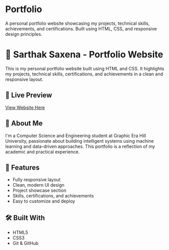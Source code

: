 # Portfolio
A personal portfolio website showcasing my projects, technical skills, achievements, and certifications. Built using HTML, CSS, and responsive design principles.
# 💼 Sarthak Saxena - Portfolio Website

This is my personal portfolio website built using HTML and CSS. It highlights my projects, technical skills, certifications, and achievements in a clean and responsive layout.

## 🔗 Live Preview

[View Website Here](#) <!--file:///C:/Users/Sarthak%20Saxena/Desktop/portfolio.html  -->

## 🧠 About Me

I'm a Computer Science and Engineering student at Graphic Era Hill University, passionate about building intelligent systems using machine learning and data-driven approaches. This portfolio is a reflection of my academic and practical experience.

## 🚀 Features

- Fully responsive layout
- Clean, modern UI design
- Project showcase section
- Skills, certifications, and achievements
- Easy to customize and deploy

## 🛠️ Built With

- HTML5
- CSS3
- Git & GitHub



